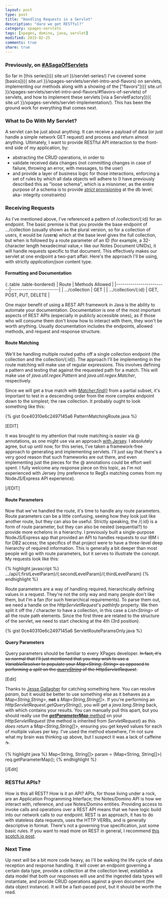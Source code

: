 ```yaml
---
layout: post
type: post
title: "Handling Requests in a Servlet"
description: "dare we get RESTful?"
category: xpages-servlets
tags: [xpages, domino, java, servlet]
modified: 2015-02-25
comments: true
share: true
---
```


### Previously, on [#ASagaOfServlets](//twitter.com/search?q=%23ASagaOfServlets)
So far in [this series]({{ site.url }}/servlet-series/) I've covered some [basics]({{ site.url }}/xpages-servlets/servlet-intro-and-flavors) on servlets, implementing our methods along with a showing of the ["flavors"]({{ site.url }}/xpages-servlets/servlet-intro-and-flavors/#flavors-of-servlets) of servlets, and how to implement these servlets [via a ServletFactory]({{ site.url }}/xpages-servlets/servlet-implementation/). This has been the ground work for everything that comes next.

### What to Do With My Servlet?
A servlet can be just about anything. It can receive a payload of data (or just handle a simple network GET request) and process and return almost anything. Ultimately, I want to provide RESTful API interaction to the front-end side of my application, by:

* abstracting the CRUD operations, in order to
* validate received data changes (not committing changes in case of failure, throwing an error, with messages, to the user)
* and provide a layer of business logic for those interactions, enforcing a set of rules by which all data objects will adhere to (I have previously described this as "loose schema", which is a misnomer, as the entire purpose of a schema is to provide [_strict_ provisioning](//en.wikipedia.org/wiki/Database_schema) at the db level; aka- integrity constraints)

### Receiving Requests
As I've mentioned above, I've referenced a pattern of /collection/{:id} for an endpoint. The basic premise is that you provide the base endpoint of .../collection (usually shown as the plural version, so for a collection of users, it would be /user**s**) which at the base level gives the full collection, but when is followed by a route parameter of an ID (for example, a 32-character length hexadecimal value,< like our Notes Document UNIDs), it will handle requests specific to that document. This effectively makes our servlet at one endpoint a two-part affair. Here's the approach I'll be using, with strictly _application/json_ content type.

#### Formatting and Documentation

{:.table .table-bordered}
| Route                   | Methods Allowed        |
|-------------------------|------------------------|
| .../collection          | GET                    |
| .../collection/{:id}    | GET, POST, PUT, DELETE |

One major benefit of using a REST API framework in Java is the ability to automate your documentation. Documentation is one of the most important aspects of REST APIs (especially in publicly accessible ones), as if those who will consume them don't know how to interact with them, they won't be worth anything. Usually documentation includes the endpoints, allowed methods, and request and response structure.


#### Route Matching
We'll be handling multiple routed paths off a single collection endpoint (the collection and the collection/{:id}). The approach I'll be implementing in the route matching will make use of regular expressions. This involves defining a pattern and testing that against the requested path for a match. This will make use of _java.util.regex.Pattern_ and _java.util.regex.Matcher_, respectively.

Since we will get a true match with [_Matcher.find()_](//docs.oracle.com/javase/6/docs/api/java/util/regex/Matcher.html#find()) from a partial subset, it's important to test in a descending order from the more complex endpoint down to the simplest; the raw collection. It probably ought to look something like this:

{% gist 0ce40310e6c2497145a6 PatternMatchingRoute.java %}<br />

[EDIT]

It was brought to my attention that route matching is easier via @ annotations, as one might use via an approach [with Jersey](//jersey.java.net/). I absolutely agree, but up until now, for this series, I've taken a framework-free approach to generating and implementing servlets. I'll just say that there's a very good reason that such frameworks are out there, and even implementing just the pieces for the @ annotations could be effort well spent. I fully welcome any response piece on this topic, as I'm not experienced with Jersey (my preference to RegEx matching comes from my NodeJS/Express API experience).

[/EDIT]

#### Route Parameters
Now that we've handled the route, it's time to handle any route parameters. Route parameters can be a little confusing, seeing how they look just like another route, but they can also be useful. Strictly speaking, the /{:id} is a form of route parameter, but they can also be nested (sequential?) to provide more echelons in a hierarchy. I previously built a single-purpose NodeJS/Express app that provided an API to handles requests to our IBM i for DB2 access; the specifics of that project were to have a three-level deep hierarchy of required information. This is generally a bit deeper than most people will go with route parameters, but it serves to illustrate the concept. My requests look like this:

{% highlight javascript %}
.../api/{:firstLevelParam}/{:secondLevelParam}/{:thirdLevelParam}
{% endhighlight %}

Route parameters are a way of handling required, hierarchically defining values in a request. They're not the only way and many people don't like them, but I'm a fan (for such hierarchical requirements). To parse them out, we need a handle on the _HttpServletRequest_'s _pathInfo_ property. We then split it off the _/_ character to have a collection, in this case a _List&lt;String&gt;_ of all the route path elements. Since the first three are related to the structure of the servlet, we need to start checking at the 4th (3rd position).

{% gist 0ce40310e6c2497145a6 ServletRouteParamsOnly.java %}<br />

#### Query Parameters
Query parameters should be familiar to every XPages developer. <s>In fact, it's so normal that I'll just mentioned that you may wish to use a _VariableResolver_ to populate your _Map&lt;String, String&gt;_ as opposed to performing a _split_ on the [_queryString_](//docs.oracle.com/javaee/6/api/javax/servlet/http/HttpServletRequest.html#getQueryString()) of the _HttpServletRequest_.</s>

[Edit]

Thanks to [Jesse Gallagher](//twitter.com/Gidgerby) for catching something here. You can resolve _param_, but it would be better to use something else as it behaves as a _Map&lt;String,String&gt;_, **not** a _Map&lt;String,String[]&gt;_. If you're performing an _HttpServletRequest.getQueryString()_,  you will get a _java.lang.String_ back, with which contains your results. You can manually pull this apart, but you should really use the [**_getParameterMap_** method](//docs.oracle.com/javaee/6/api/javax/servlet/ServletRequest.html#getParameterMap()) on your _HttpServletRequest_ (the method is inherited from _ServletRequest_) as this _does return_ a _Map&lt;String,String[]&gt;_, ensuring you get keyed values for each of multiple values per key. I've used the method elsewhere, I'm not sure what my brain was thinking up above, but I suspect it was a lack of caffeine :coffee:.

{% highlight java %}
Map<String, String[]> param = (Map<String, String[]>) req.getParameterMap();
{% endhighlight %}

[/Edit]

### RESTful APIs?
How is this all REST? How is it an API? APIs, for those living under a rock, are an Application Programming Interface; the Notes/Domino API is how we interact with, reference, and use Notes/Domino entities. Providing access to invoke calls and operations over a REST API means that we have logic build into our network calls to our endpoint. REST is an approach, it has to do with stateless data requests, uses the HTTP VERBs, and is generally descriptive in format. There's not a governing true specification, just some basic rules. If you want to read more on REST in general, I recommend [this scotch.io post](//scotch.io/bar-talk/designing-a-restful-web-api).

### Next Time
Up next will be a bit more code heavy, as I'll be walking the life cycle of data reception and response handling. It will cover an endpoint governing a certain data type, provide a collection at the collection level, establish a data model that both our responses will use and the ingested data types will instantiate, and provide CRUD operations against a given document (the data object instance). It will be a fast-paced post, but it should be worth the read.
